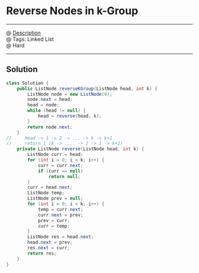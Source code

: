 #  Reverse Nodes in k-Group
------------------
@ [Description](https://leetcode.com/problems/reverse-nodes-in-k-group/)  
@ Tags: Linked List   
@ Hard

------------------
## Solution
```java
class Solution {
    public ListNode reverseKGroup(ListNode head, int k) {
        ListNode node = new ListNode(0);
        node.next = head;
        head = node;
        while (head != null) {
            head = reverse(head, k);
        }
        return node.next;
    }
//     head -> 1 -> 2 -> ... -> k -> k+1
//     return 1 (k -> .... -> 2 -> 1 -> k+1)
    private ListNode reverse(ListNode head, int k) {
        ListNode curr = head;
        for (int i = 0; i < k; i++) {
            curr = curr.next;
            if (curr == null)
                return null;
        }
        curr = head.next;
        ListNode temp;
        ListNode prev = null;
        for (int i = 0; i < k; i++) {
            temp = curr.next;
            curr.next = prev;
            prev = curr;
            curr = temp;
        }
        ListNode res = head.next;
        head.next = prev;
        res.next = curr;
        return res;
    }
}
```